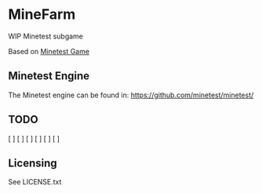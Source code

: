 # MineFarm

WIP Minetest subgame

Based on [Minetest Game](https://github.com/minetest/minetest_game)


## Minetest Engine

The Minetest engine can be found in:
	<https://github.com/minetest/minetest/>
	
##  TODO

[ ]
[ ]
[ ]
[ ]
[ ]
[ ]

## Licensing

See LICENSE.txt

